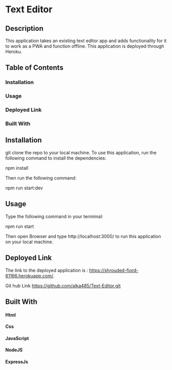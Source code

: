 # Text Editor

## Description
This application takes an existing text editor app and adds functionality for it to work as a PWA and function offline. This application is deployed through Heroku.

## Table of Contents

### Installation
### Usage

### Deployed Link

### Built With

## Installation

git clone the repo to your local machine. To use this application, run the following command to install the dependencies:

 npm install
  
 Then run the following command:

npm run start:dev

## Usage

Type the following command in your termimal:

npm run start

Then open Browser and type http://localhost:3000/ to run this application on your local machine.

## Deployed Link

The link to the deployed application is : https://shrouded-fjord-61166.herokuapp.com/.

Git hub Link https://github.com/alka485/Text-Editor.git

## Built With

#### Html
#### Css

#### JavaScript

#### NodeJS

#### ExpressJs







